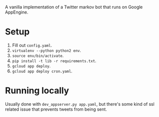 A vanilla implementation of a Twitter markov bot that runs on Google AppEngine.

Setup
=====
1. Fill out `config.yaml`.
2. `virtualenv --python python2 env`.
3. `source env/bin/activate`.
4. `pip install -t lib -r requirements.txt`.
5. `gcloud app deploy`.
6. `gcloud app deploy cron.yaml`.

Running locally
===============
Usually done with `dev_appserver.py app.yaml`, but there's some kind of ssl related issue that prevents tweets from being sent.
